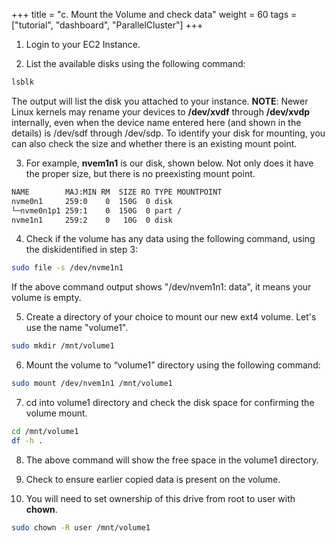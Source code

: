 +++
title = "c. Mount the Volume and check data"
weight = 60
tags = ["tutorial", "dashboard", "ParallelCluster"]
+++

1.	Login to your EC2 Instance.

2.	List the available disks using the following command:

```bash
lsblk
```
	
The output will list the disk you attached to your instance.
**NOTE**: Newer Linux kernels may rename your devices to **/dev/xvdf** through **/dev/xvdp** internally, even when the device name entered here (and shown in the details) is /dev/sdf through /dev/sdp. To identify your disk for mounting, you can also check the size and whether there is an existing mount point. 

3.  For example, **nvem1n1** is our disk, shown below. Not only does it have the proper size, but there is no preexisting mount point.

```bash
NAME        MAJ:MIN RM  SIZE RO TYPE MOUNTPOINT
nvme0n1     259:0    0  150G  0 disk
└─nvme0n1p1 259:1    0  150G  0 part /
nvme1n1     259:2    0   10G  0 disk
```

4.	Check if the volume has any data using the following command, using the diskidentified in step 3:

```bash
sudo file -s /dev/nvme1n1
```

If the above command output shows "/dev/nvem1n1: data", it means your volume is empty.

5.	Create a directory of your choice to mount our new ext4 volume. Let's use the name "volume1".

```bash
sudo mkdir /mnt/volume1
```

6.	Mount the volume to “volume1” directory using the following command:

```bash
sudo mount /dev/nvem1n1 /mnt/volume1
```

7.	cd into volume1 directory and check the disk space for confirming the volume mount.

```bash
cd /mnt/volume1
df -h .
```

8.	The above command will show the free space in the volume1 directory.

9.	Check to ensure earlier copied data is present on the volume.

10.	You will need to set ownership of this drive from root to user with **chown**.

```bash
sudo chown -R user /mnt/volume1
```
